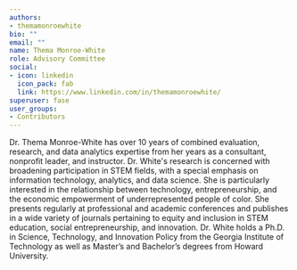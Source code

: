 ```yaml
---
authors:
- themamonroewhite
bio: ""
email: ""
name: Thema Monroe-White
role: Advisory Committee
social:
- icon: linkedin
  icon_pack: fab
  link: https://www.linkedin.com/in/themamonroewhite/
superuser: fase
user_groups:
- Contributors
---
```


Dr. Thema Monroe-White has over 10 years of combined evaluation, research, and data analytics expertise from her years as a consultant, nonprofit leader, and instructor.  Dr. White's research is concerned with broadening participation in STEM fields, with a special emphasis on information technology, analytics, and data science. She is particularly interested in the relationship between technology, entrepreneurship, and the economic empowerment of underrepresented people of color. She presents regularly at professional and academic conferences and publishes in a wide variety of journals pertaining to equity and inclusion in STEM education, social entrepreneurship, and innovation. Dr. White holds a Ph.D. in Science, Technology, and Innovation Policy from the Georgia Institute of Technology as well as Master’s and Bachelor’s degrees from Howard University.

